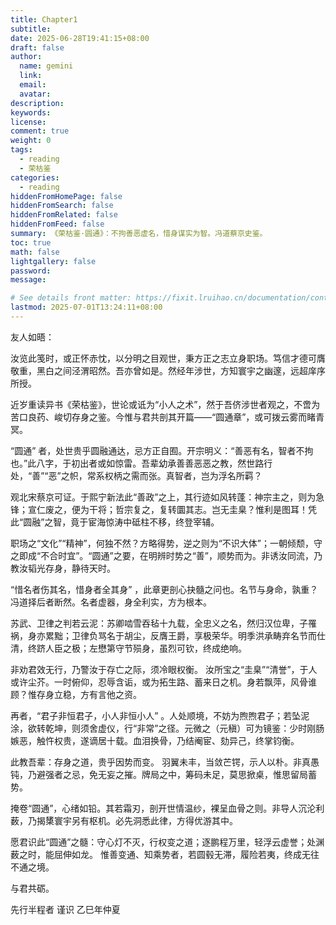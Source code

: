 ```yaml
---
title: Chapter1
subtitle:
date: 2025-06-28T19:41:15+08:00
draft: false
author:
  name: gemini
  link:
  email:
  avatar:
description:
keywords:
license:
comment: true
weight: 0
tags:
  - reading
  - 荣枯鉴
categories:
  - reading
hiddenFromHomePage: false
hiddenFromSearch: false
hiddenFromRelated: false
hiddenFromFeed: false
summary: 《荣枯鉴·圆通》：不拘善恶虚名，惜身谋实为智。冯道蔡京史鉴。
toc: true
math: false
lightgallery: false
password:
message:

# See details front matter: https://fixit.lruihao.cn/documentation/content-management/introduction/#front-matter
lastmod: 2025-07-01T13:24:11+08:00
---
```


<!--more-->

友人如晤：

汝览此笺时，或正怀赤忱，以分明之目观世，秉方正之志立身职场。笃信才德可膺敬重，黑白之间泾渭昭然。吾亦曾如是。然经年涉世，方知寰宇之幽邃，远超庠序所授。

近岁重读异书《荣枯鉴》，世论或诋为“小人之术”，然于吾侪涉世者观之，不啻为苦口良药、峻切存身之鉴。今惟与君共剖其开篇——“圆通章”，或可拨云雾而睹青冥。

“圆通” 者，处世贵乎圆融通达，忌方正自囿。开宗明义：“善恶有名，智者不拘也。”此八字，于初出者或如惊雷。吾辈幼承善善恶恶之教，然世路行处，“善”“恶”之帜，常系权柄之需而张。真智者，岂为浮名所羁？

观北宋蔡京可证。于熙宁新法此“善政”之上，其行迹如风转蓬：神宗主之，则为急锋；宣仁废之，便为干将；哲宗复之，复转圜其志。岂无圭臬？惟利是图耳！凭此“圆融”之智，竟于宦海惊涛中砥柱不移，终登宰辅。

职场之“文化”“精神”，何独不然？方略得势，逆之则为“不识大体”；一朝倾颓，守之即成“不合时宜”。“圆通”之要，在明辨时势之“善”，顺势而为。非诱汝同流，乃教汝韬光存身，静待天时。

“惜名者伤其名，惜身者全其身” ，此章更剖心抉髓之问也。名节与身命，孰重？冯道择后者断然。名者虚器，身全利实，方为根本。

苏武、卫律之判若云泥：苏卿啮雪吞毡十九载，全忠义之名，然归汉位卑，子罹祸，身亦累黜；卫律负骂名于胡尘，反膺王爵，享极荣华。明季洪承畴弃名节而仕清，终跻人臣之极；左懋第守节殒身，虽烈可钦，终成绝响。

非劝君效无行，乃警汝于存亡之际，须冷眼权衡。 汝所宝之“圭臬”“清誉”，于人或许尘芥。一时俯仰，忍辱含诟，或为拓生路、蓄来日之机。身若飘萍，风骨谁顾？惟存身立稳，方有言他之资。

再者，“君子非恒君子，小人非恒小人” 。人处顺境，不妨为煦煦君子；若坠泥涂，欲转乾坤，则须舍虚仪，行“非常”之径。元微之（元稹）可为镜鉴：少时刚肠嫉恶，触忤权贵，遂谪居十载。血泪换骨，乃结阉宦、劾异己，终掌钧衡。

此教吾辈：存身之道，贵乎因势而变。 羽翼未丰，当敛芒锷，示人以朴。非真愚钝，乃避强者之忌，免无妄之摧。牌局之中，筹码未足，莫思掀桌，惟思留局蓄势。

掩卷“圆通”，心绪如铅。其若霜刃，剖开世情温纱，裸呈血骨之则。非导人沉沦利薮，乃揭橥寰宇另有枢机。必先洞悉此律，方得优游其中。

愿君识此“圆通”之髓：守心灯不灭，行权变之道；逐鹏程万里，轻浮云虚誉；处渊薮之时，能屈伸如龙。 惟善变通、知乘势者，若圆毂无滞，履险若夷，终成无往不通之境。

与君共砺。

先行半程者 谨识
乙巳年仲夏

